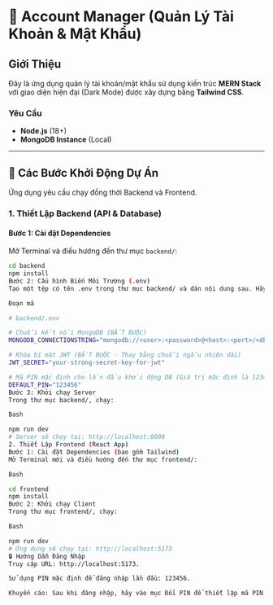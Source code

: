 # 🔑 Account Manager (Quản Lý Tài Khoản & Mật Khẩu)

## Giới Thiệu

Đây là ứng dụng quản lý tài khoản/mật khẩu sử dụng kiến trúc **MERN Stack** với giao diện hiện đại (Dark Mode) được xây dựng bằng **Tailwind CSS**.

### Yêu Cầu

* **Node.js** (18+)
* **MongoDB Instance** (Local)

---

## 🚀 Các Bước Khởi Động Dự Án

Ứng dụng yêu cầu chạy đồng thời Backend và Frontend.

### 1. Thiết Lập Backend (API & Database)

#### Bước 1: Cài đặt Dependencies

Mở Terminal và điều hướng đến thư mục `backend/`:

```bash
cd backend
npm install
Bước 2: Cấu hình Biến Môi Trường (.env)
Tạo một tệp có tên .env trong thư mục backend/ và dán nội dung sau. Hãy thay thế các giá trị placeholder:

Đoạn mã

# backend/.env

# Chuỗi kết nối MongoDB (BẮT BUỘC)
MONGODB_CONNECTIONSTRING="mongodb://<user>:<password>@<host>:<port>/<db_name>"

# Khóa bí mật JWT (BẮT BUỘC - Thay bằng chuỗi ngẫu nhiên dài)
JWT_SECRET="your-strong-secret-key-for-jwt"

# Mã PIN mặc định cho lần đầu khởi động DB (Giá trị mặc định là 123456)
DEFAULT_PIN="123456" 
Bước 3: Khởi chạy Server
Trong thư mục backend/, chạy:

Bash

npm run dev
# Server sẽ chạy tại: http://localhost:8000
2. Thiết Lập Frontend (React App)
Bước 1: Cài đặt Dependencies (bao gồm Tailwind)
Mở Terminal mới và điều hướng đến thư mục frontend/:

Bash

cd frontend
npm install
Bước 2: Khởi chạy Client
Trong thư mục frontend/, chạy:

Bash

npm run dev
# Ứng dụng sẽ chạy tại: http://localhost:5173
🔒 Hướng Dẫn Đăng Nhập
Truy cập URL: http://localhost:5173.

Sử dụng PIN mặc định để đăng nhập lần đầu: 123456.

Khuyến cáo: Sau khi đăng nhập, hãy vào mục Đổi PIN để thiết lập mã PIN mới vì lý do bảo mật.
